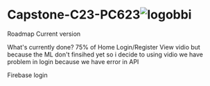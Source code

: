 # Capstone-C23-PC623![logobbi](https://github.com/pakkaem/Capstone-C23-PC623/assets/69453866/7d5e12f1-dcbc-48c2-800a-0b93aafe61e0)

Roadmap
Current version

What's currently done?
 75% of Home
 Login/Register
 View vidio but because the ML don't finsihed yet so i decide to using vidio
 we have problem in login because we have error in API 

 Firebase login
